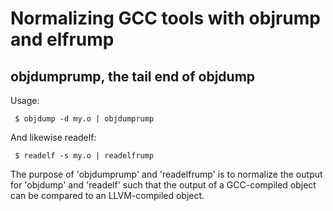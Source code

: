 # Normalizing GCC tools with objrump and elfrump

objdumprump, the tail end of objdump
--------------------------------

Usage:

     $ objdump -d my.o | objdumprump

And likewise readelf:

     $ readelf -s my.o | readelfrump

The purpose of 'objdumprump' and 'readelfrump' is to normalize the output
for 'objdump' and 'readelf' such that the output of a GCC-compiled
object can be compared to an LLVM-compiled object.

